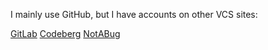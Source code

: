 I mainly use GitHub, but I have accounts on other VCS sites:

[GitLab](https://gitlab.com/jackchatelain1)
[Codeberg](https://codeberg.org/jackchatelain)
[NotABug](https://notabug.org/jackchatelain)
